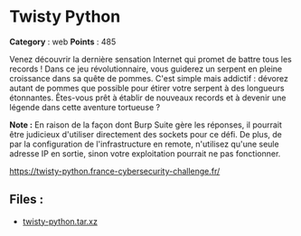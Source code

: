 # Twisty Python

**Category** : web
**Points** : 485

Venez découvrir la dernière sensation Internet qui promet de battre tous les records !
Dans ce jeu révolutionnaire, vous guiderez un serpent en pleine croissance dans sa quête de pommes.
C'est simple mais addictif : dévorez autant de pommes que possible pour étirer votre serpent à des longueurs étonnantes.
Êtes-vous prêt à établir de nouveaux records et à devenir une légende dans cette aventure tortueuse ?

**Note :** En raison de la façon dont Burp Suite gère les réponses, il pourrait être judicieux d'utiliser directement des sockets pour ce défi. De plus, de par la configuration de l'infrastructure en remote, n'utilisez qu'une seule adresse IP en sortie, sinon votre exploitation pourrait ne pas fonctionner. 

https://twisty-python.france-cybersecurity-challenge.fr/

## Files : 
 - [twisty-python.tar.xz](./twisty-python.tar.xz)


